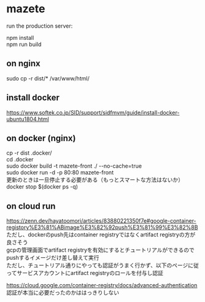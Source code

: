 # mazete

run the production server:

npm install  
npm run build

## on nginx
sudo cp -r dist/* /var/www/html/

## install docker
https://www.softek.co.jp/SID/support/sidfmvm/guide/install-docker-ubuntu1804.html

## on docker (nginx)
cp -r dist .docker/  
cd .docker  
sudo docker build -t mazete-front ./ --no-cache=true  
sudo docker run -d -p 80:80 mazete-front  
更新のときは一旦停止する必要がある（もっとスマートな方法はないか）  
docker stop $(docker ps -q)

## on cloud run
https://zenn.dev/hayatoomori/articles/83880221350f7e#google-container-registory%E3%81%ABimage%E3%82%92push%E3%81%99%E3%82%8B  
ただし、dockerのpush先はcontainer registryではなくartifact registryの方が良さそう  
gcpの管理画面でartifact registryを有効にするとチュートリアルができるのでpushするイメージだけ差し替えて実行  
ただし、チュートリアル通りにやっても認証がうまく行かず、以下のページに従ってサービスアカウントにartifact registryのロールを付与し認証


https://cloud.google.com/container-registry/docs/advanced-authentication  
認証が本当に必要だったのかははっきりしない
